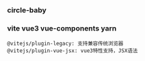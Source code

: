 ### circle-baby
### vite vue3 vue-components yarn

```
@vitejs/plugin-legacy: 支持兼容传统浏览器
@vitejs/plugin-vue-jsx: vue3特性支持，JSX语法
```

